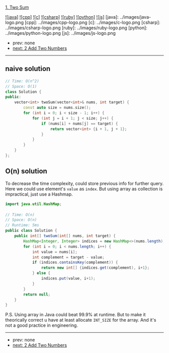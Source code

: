 [1. Two Sum](https://leetcode.com/problems/two-sum/)

[![java]](../java/001-two-sum.md)
[![cpp]](../cpp/001-two-sum.md)
[![c]](../c/001-two-sum.md)
[![csharp]](../csharp/001-two-sum.md)
[![ruby]](../ruby/001-two-sum.md)
[![python]](../python/001-two-sum.md)
[![js]](../js/001-two-sum.md)
[java]: ../images/java-logo.png
[cpp]: ../images/cpp-logo.png
[c]: ../images/c-logo.png
[csharp]: ../images/csharp-logo.png
[ruby]: ../images/ruby-logo.png
[python]: ../images/python-logo.png
[js]: ../images/js-logo.png

- prev: none
- [next: 2 Add Two Numbers](002-add-two-numbers.md)

---

## naive solution
```c++
// Time: O(n^2)
// Space: O(1)
class Solution {
public:
    vector<int> twoSum(vector<int>& nums, int target) {
        const auto size = nums.size();
        for (int i = 0; i < size - 1; i++) {
            for (int j = i + 1; j < size; j++) {
                if (nums[i] + nums[j] == target) {
                    return vector<int> {i + 1, j + 1};
                }
            }
        }
    }
};
```

## O(n) solution
To decrease the time complexity, could store previous info for further query. Here we could use element's `value` as `index`.
But using array as collection is impractical, just use a Hashmap.

```java
import java.util.HashMap;

// Time: O(n)
// Space: O(n)
// Runtime: 5ms
public class Solution {
    public int[] twoSum(int[] nums, int target) {
        HashMap<Integer, Integer> indices = new HashMap<>(nums.length);
        for (int i = 0; i < nums.length; i++) {
            int value = nums[i];
            int complement = target - value;
            if (indices.containsKey(complement)) {
                return new int[] {indices.get(complement), i+1};
            } else {
                indices.put(value, i+1);
            }
        }
        return null;
    }
}
```

P.S. Using array in Java could beat 99.9% at runtime. But to make it theorically correct u have at least allocate `INT_SIZE`
for the array. And it's not a good practice in engineering.

---

- prev: none
- [next: 2 Add Two Numbers](002-add-two-numbers.md)
